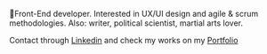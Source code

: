 🌱Front-End developer. Interested in UX/UI design and agile & scrum methodologies. Also: writer, political scientist, martial arts lover.
<br>

Contact through [Linkedin] and check my works on my [Portfolio]

<!-- links -->
[Linkedin]: https://www.linkedin.com/in/mart%C3%ADn-madridejos-b832a4212/
[Portfolio]: https://portfoliomartinmadridejos.netlify.app/#/



